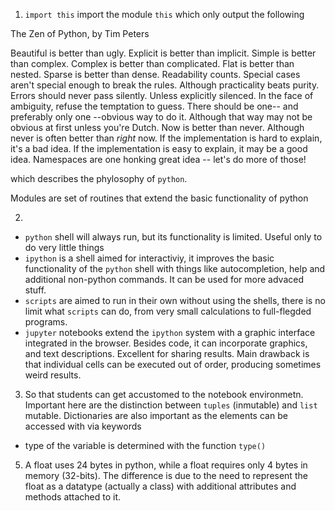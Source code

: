 

1. ``import this`` import the module ``this`` which only output the following

  The Zen of Python, by Tim Peters

  Beautiful is better than ugly.
  Explicit is better than implicit.
  Simple is better than complex.
  Complex is better than complicated.
  Flat is better than nested.
  Sparse is better than dense.
  Readability counts.
  Special cases aren't special enough to break the rules.
  Although practicality beats purity.
  Errors should never pass silently.
  Unless explicitly silenced.
  In the face of ambiguity, refuse the temptation to guess.
  There should be one-- and preferably only one --obvious way to do it.
  Although that way may not be obvious at first unless you're Dutch.
  Now is better than never.
  Although never is often better than *right* now.
  If the implementation is hard to explain, it's a bad idea.
  If the implementation is easy to explain, it may be a good idea.
  Namespaces are one honking great idea -- let's do more of those!

which describes the phylosophy of ``python``. 


Modules are set of routines that extend the basic functionality of python

2. 
  - ``python`` shell will always run, but its functionality is limited. Useful only to do very little things
  - ``ipython`` is a shell aimed for interactiviy, it improves the basic functionality of the ``python`` shell with things like autocompletion, help and additional non-python commands. It can be used for more advaced stuff. 
  - ``scripts`` are aimed to run in their own without using the shells, there is no limit what ``scripts`` can do, from very small calculations to full-flegded programs.
  - ``jupyter`` notebooks extend the ``ipython`` system with a graphic interface integrated in the browser. Besides code, it can incorporate graphics, and text descriptions. Excellent for sharing results. Main drawback is that individual cells can be executed out of order, producing sometimes weird results.
  
3. So that students can get accustomed to the notebook environmetn. Important here are the distinction between ``tuples`` (inmutable) and ``list`` mutable. Dictionaries are also important as the elements can be accessed with via keywords

  - type of the variable is determined with the function ``type()``


5. A float uses 24 bytes in python, while a float requires only 4 bytes in memory (32-bits). The difference is due to the need to represent the float as a datatype (actually a class) with additional attributes and methods attached to it.
  
  
    

